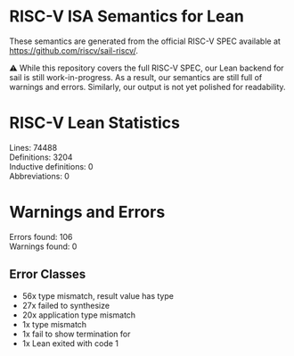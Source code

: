 # RISC-V ISA Semantics for Lean

These semantics are generated from the official RISC-V SPEC available at
https://github.com/riscv/sail-riscv/.

⚠️ While this repository covers the full RISC-V SPEC, our Lean backend for sail
is still work-in-progress. As a result, our semantics are still full of warnings
and errors. Similarly, our output is not yet polished for readability.
# RISC-V Lean Statistics

Lines: 74488  
Definitions: 3204  
Inductive definitions: 0  
Abbreviations: 0  

# Warnings and Errors

Errors found: 106  
Warnings found: 0  

## Error Classes

- 56x type mismatch, result value has type
- 27x failed to synthesize
- 20x application type mismatch
- 1x type mismatch
- 1x fail to show termination for
- 1x Lean exited with code 1
